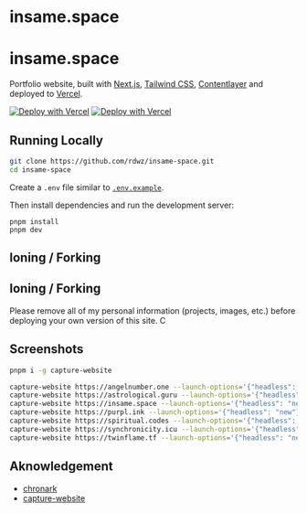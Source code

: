 # insame.space
# insame.space

Portfolio website, built with [Next.js](https://nextjs.org/), [Tailwind CSS](https://tailwindcss.com/), [Contentlayer](https://www.contentlayer.dev/) and deployed to [Vercel](https://vercel.com/).

[![Deploy with Vercel](https://vercel.com/button)](https://vercel.com/new/clone?repository-url=https%3A%2F%2Fgithub.com%2Frdwz%2Finsame-space&demo-title=insame.space&demo-description=Portfolio%20built%20with%20Next.js%20and%20Contentlayer&demo-url=https%3A%2F%2Finsame.space&demo-image=https%3A%2F%2Finsame.space%2Fimages%2Finsame-space.png)
[![Deploy with Vercel](https://vercel.com/button)](https://vercel.com/new/clone?repository-url=https%3A%2F%2Fgithub.com%2Frdwz%2Finsame-space&demo-title=insame.space&demo-description=Portfolio%20built%20with%20Next.js%20and%20Contentlayer&demo-url=https%3A%2F%2Finsame.space&demo-image=https%3A%2F%2Finsame.space%2Fimages%2Finsame-space.png)

## Running Locally

```sh
git clone https://github.com/rdwz/insame-space.git
cd insame-space
```

Create a `.env` file similar to [`.env.example`](https://github.com/chronark/chronark.com/blob/main/.env.example).

Then install dependencies and run the development server:

```sh-session
pnpm install
pnpm dev
```

## loning / Forking
## loning / Forking

Please remove all of my personal information (projects, images, etc.) before deploying your own version of this site.
C

## Screenshots

```sh
pnpm i -g capture-website
```

```sh
capture-website https://angelnumber.one --launch-options='{"headless": "new"}' --output='public/images/angelnumber-one.webp' --overwrite --quality .65 --scaleFactor .72 --type webp
capture-website https://astrological.guru --launch-options='{"headless": "new"}' --output='public/images/astrological-guru.webp' --overwrite --quality .65 --scaleFactor .72 --type webp
capture-website https://insame.space --launch-options='{"headless": "new"}' --output='public/images/insame-space.webp' --overwrite --quality .65 --scaleFactor .72 --type webp --delay 2
capture-website https://purpl.ink --launch-options='{"headless": "new"}' --output='public/images/purpl-ink.webp' --overwrite --quality .65 --scaleFactor .72 --type webp
capture-website https://spiritual.codes --launch-options='{"headless": "new"}' --output='public/images/spiritual-codes.webp' --overwrite --quality .65 --scaleFactor .72 --type webp
capture-website https://synchronicity.icu --launch-options='{"headless": "new"}' --output='public/images/synchronicity-icu.webp' --overwrite --quality .65 --scaleFactor .72 --type webp
capture-website https://twinflame.tf --launch-options='{"headless": "new"}' --output='public/images/twinflame-tf.webp' --overwrite --quality .65 --scaleFactor .72 --type webp
```

## Aknowledgement

- [chronark](http://chronark.com)
- [capture-website](https://github.com/sindresorhus/capture-website#readme)
